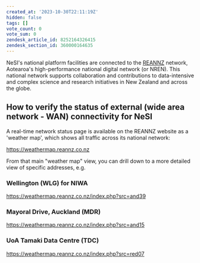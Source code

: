 ```yaml
---
created_at: '2023-10-30T22:11:19Z'
hidden: false
tags: []
vote_count: 0
vote_sum: 0
zendesk_article_id: 8252164326415
zendesk_section_id: 360000164635
---
```


NeSI's national platform facilities are connected to the [REANNZ](https://www.reannz.co.nz/) network, Aotearoa's high-performance national digital network (or NREN).
This national network supports collaboration and contributions to data-intensive and complex science and research initiatives in New Zealand and across the globe.

## How to verify the status of external (wide area network - WAN) connectivity for NeSI

A real-time network status page is available on the REANNZ website as a 'weather map', which shows all traffic across its national network:

<https://weathermap.reannz.co.nz>

From that main "weather map" view, you can drill down to a more detailed view of specific addresses, e.g.

### Wellington (WLG) for NIWA

<https://weathermap.reannz.co.nz/index.php?src=and39>

### Mayoral Drive, Auckland (MDR)

<https://weathermap.reannz.co.nz/index.php?src=and15>

### UoA Tamaki Data Centre (TDC)

<https://weathermap.reannz.co.nz/index.php?src=red07>
